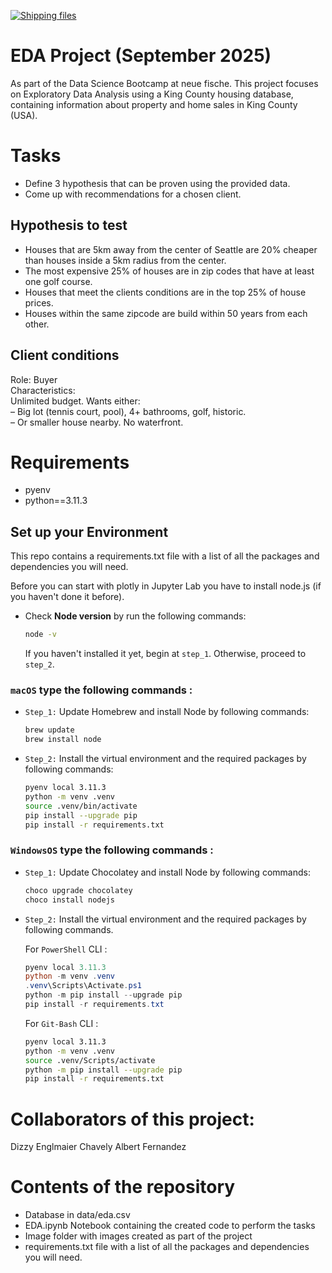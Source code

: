 [![Shipping files](https://github.com/neuefische/ds-eda-project-template/actions/workflows/workflow-03.yml/badge.svg?branch=main&event=workflow_dispatch)](https://github.com/neuefische/ds-eda-project-template/actions/workflows/workflow-03.yml)
# EDA Project (September 2025)
As part of the Data Science Bootcamp at neue fische.
This project focuses on Exploratory Data Analysis using a King County housing database, containing information about property and home sales in King County (USA). 


# Tasks
* Define 3 hypothesis that can be proven using the provided data.
* Come up with recommendations for a chosen client.

## Hypothesis to test
- Houses that are 5km away from the center of Seattle are 20% cheaper than houses inside a 5km radius from the center.
- The most expensive 25% of houses are in zip codes that have at least one golf course.
- Houses that meet the clients conditions are in the top 25% of house prices.
- Houses within the same zipcode are build within 50 years from each other.

## Client conditions
Role: Buyer\
Characteristics:\
Unlimited budget.
Wants either:\
– Big lot (tennis court, pool), 4+ bathrooms, golf, historic.\
– Or smaller house nearby.
No waterfront.


# Requirements

- pyenv
- python==3.11.3

## Set up your Environment
This repo contains a requirements.txt file with a list of all the packages and dependencies you will need.

Before you can start with plotly in Jupyter Lab you have to install node.js (if you haven't done it before).
- Check **Node version**  by run the following commands:
    ```sh
    node -v
    ```
    If you haven't installed it yet, begin at `step_1`. Otherwise, proceed to `step_2`.


### **`macOS`** type the following commands : 


- `Step_1:` Update Homebrew and install Node by following commands:
    ```sh
    brew update
    brew install node
    ```

- `Step_2:` Install the virtual environment and the required packages by following commands:

    ```BASH
    pyenv local 3.11.3
    python -m venv .venv
    source .venv/bin/activate
    pip install --upgrade pip
    pip install -r requirements.txt
    ```
### **`WindowsOS`** type the following commands :


- `Step_1:` Update Chocolatey and install Node by following commands:
    ```sh
    choco upgrade chocolatey
    choco install nodejs
    ```

- `Step_2:` Install the virtual environment and the required packages by following commands.

   For `PowerShell` CLI :

    ```PowerShell
    pyenv local 3.11.3
    python -m venv .venv
    .venv\Scripts\Activate.ps1
    python -m pip install --upgrade pip
    pip install -r requirements.txt
    ```

    For `Git-Bash` CLI :
  
    ```BASH
    pyenv local 3.11.3
    python -m venv .venv
    source .venv/Scripts/activate
    python -m pip install --upgrade pip
    pip install -r requirements.txt
    ```
    
# Collaborators of this project:
Dizzy Englmaier
Chavely Albert Fernandez

# Contents of the repository
* Database in data/eda.csv
* EDA.ipynb Notebook containing the created code to perform the tasks
* Image folder with images created as part of the project
* requirements.txt file with a list of all the packages and dependencies you will need.
  

